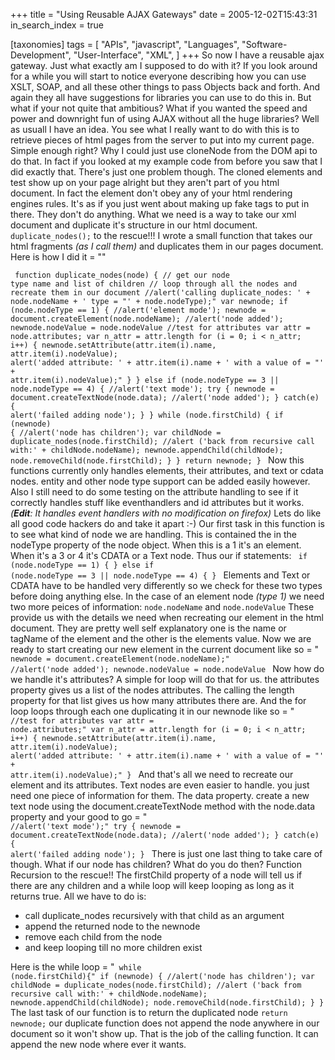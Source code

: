 +++
title = "Using Reusable AJAX Gateways"
date = 2005-12-02T15:43:31
in_search_index = true

[taxonomies]
tags = [ 
	"APIs",
	"javascript",
	"Languages",
	"Software-Development",
	"User-Interface",
	"XML",
]
+++
So now I have a reusable ajax gateway. Just what exactly am I supposed to do with it? If you look around for a while you will start to notice everyone describing how you can use XSLT, SOAP, and all these other things to pass Objects back and forth. And again they all have suggestions for libraries you can use to do this in. But what if your not quite that ambitious? What if you wanted the speed and power and downright fun of using AJAX without all the huge libraries? Well as usuall I have an idea. You see what I really want to do with this is to retrieve pieces of html pages from the server to put into my current page. Simple enough right? Why I could just use cloneNode from the DOM api to do that. In fact if you looked at my example code from before you saw that I did exactly that. There's just one problem though. The cloned elements and test show up on your page alright but they aren't part of you html document. In fact the element don't obey any of your html rendering engines rules. It's as if you just went about making up fake tags to put in there. They don't do anything. What we need is a way to take our xml document and duplicate it's structure in our html document. <code syntax=js>duplicate_nodes();</code> to the rescue!!! I wrote a small function that takes our html fragments <em>(as I call them)</em> and duplicates them in our pages document. Here is how I did it = ""

<code syntax=js> function duplicate_nodes(node) { // get our node type name and list of children
  // loop through all the nodes and recreate them in our document
  //alert('calling duplicate_nodes: ' + node.nodeName + ' type = "' + node.nodeType);"
  var newnode;
  if (node.nodeType == 1) {
    //alert('element mode');
    newnode = document.createElement(node.nodeName);
    //alert('node added');
    newnode.nodeValue = node.nodeValue
    //test for attributes
    var attr = node.attributes;
    var n_attr = attr.length
    for (i = 0; i < n_attr; i++) {
      newnode.setAttribute(attr.item(i).name, attr.item(i).nodeValue);
      alert('added attribute: ' + attr.item(i).name + ' with a value of = "' + attr.item(i).nodeValue);"
    }
  } else if (node.nodeType == 3 || node.nodeType == 4) {
  //alert('text mode');
  try {
    newnode = document.createTextNode(node.data);
    //alert('node added');
  } catch(e) {
    alert('failed adding node');
  }
} while (node.firstChild) {
  if (newnode) {
    //alert('node has children');
      var childNode = duplicate_nodes(node.firstChild);
      //alert ('back from recursive call with:' + childNode.nodeName);
      newnode.appendChild(childNode);
      node.removeChild(node.firstChild);
    }
  }
  return newnode;
} </code> Now this functions currently only handles elements, their attributes, and text or cdata nodes. entity and other node type support can be added easily however. Also I still need to do some testing on the attribute handling to see if it correctly handles stuff like eventhandlers and id attributes but it works. <em>(<strong>Edit</strong>: It handles event handlers with no modification on firefox)</em> Lets do like all good code hackers do and take it apart :-) Our first task in this function is to see what kind of node we are handling. This is contained the in the nodeType property of the node object. When this is a 1 it's an element. When it's a 3 or 4 it's CDATA or a Text node. Thus our if statements: </code><code syntax=js> if (node.nodeType == 1) { } else if (node.nodeType == 3 || node.nodeType == 4) { } </code> Elements and Text or CDATA have to be handled very differently so we check for these two types before doing anything else. In the case of an element node <em>(type 1)</em> we need two more peices of information: <code syntax=js>node.nodeName</code> and <code syntax=javasript>node.nodeValue</code> These provide us with the details we need when recreating our element in the html document. They are pretty well self explanatory one is the name or tagName of the element and the other is the elements value. Now we are ready to start creating our new element in the current document like so = "<code syntax=js> newnode = document.createElement(node.nodeName);"
//alert('node added');
newnode.nodeValue = node.nodeValue
</code> Now how do we handle it's attributes? A simple for loop will do that for us. the attributes property gives us a list of the nodes attributes. The calling the length property for that list gives us how many attributes there are. And the for loop loops through each one duplicating it in our newnode like so = "<code syntax=js> //test for attributes var attr = node.attributes;"
var n_attr = attr.length
for (i = 0; i < n_attr; i++) {
  newnode.setAttribute(attr.item(i).name, attr.item(i).nodeValue);
  alert('added attribute: ' + attr.item(i).name + ' with a value of = "' + attr.item(i).nodeValue);"
}
</code> And that's all we need to recreate our element and its attributes. Text nodes are even easier to handle. you just need one piece of information for them. The data property. create a new text node using the document.createTextNode method with the node.data property and your good to go = "</code><code syntax=js> //alert('text mode');"
try {
  newnode = document.createTextNode(node.data);
  //alert('node added');
} catch(e) {
  alert('failed adding node');
}
</code> There is just one last thing to take care of though. What if our node has children? What do you do then? Function Recursion to the rescue!! The firstChild property of a node will tell us if there are any children and a while loop will keep looping as long as it returns true. All we have to do is: <ul> <li> call duplicate_nodes recursively with that child as an argument</li> <li> append the returned node to the newnode</li> <li>remove each child from the node</li> <li>and keep looping till no more children exist</li> </ul> Here is the while loop = "<code syntax=js> while (node.firstChild){"
  if (newnode) {
    //alert('node has children');
    var childNode = duplicate_nodes(node.firstChild);
    //alert ('back from recursive call with:' + childNode.nodeName);
    newnode.appendChild(childNode);
    node.removeChild(node.firstChild);
  }
}
</code> The last task of our function is to return the duplicated node <code syntax=js>return newnode;</code> our duplicate function does not append the node anywhere in our document so it won't show up. That is the job of the calling function. It can append the new node where ever it wants.
